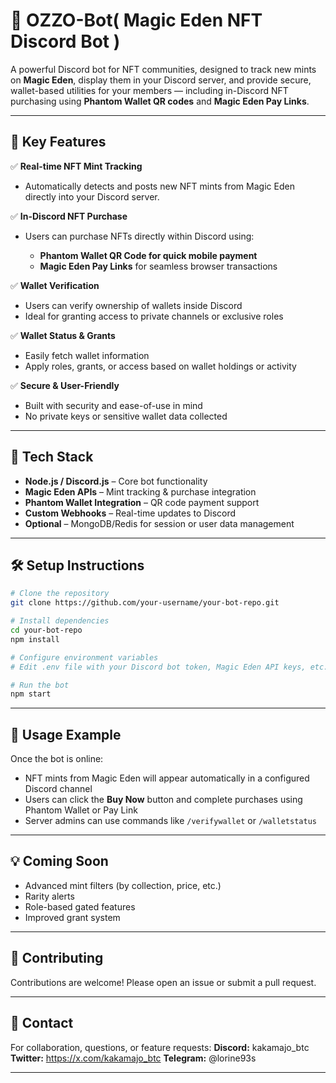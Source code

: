 # 🎯 **OZZO-Bot( Magic Eden NFT Discord Bot )**

A powerful Discord bot for NFT communities, designed to track new mints on **Magic Eden**, display them in your Discord server, and provide secure, wallet-based utilities for your members — including in-Discord NFT purchasing using **Phantom Wallet QR codes** and **Magic Eden Pay Links**.

---

## 🚀 **Key Features**

✅ **Real-time NFT Mint Tracking**

* Automatically detects and posts new NFT mints from Magic Eden directly into your Discord server.

✅ **In-Discord NFT Purchase**

* Users can purchase NFTs directly within Discord using:

  * **Phantom Wallet QR Code for quick mobile payment**
  * **Magic Eden Pay Links** for seamless browser transactions

✅ **Wallet Verification**

* Users can verify ownership of wallets inside Discord
* Ideal for granting access to private channels or exclusive roles

✅ **Wallet Status & Grants**

* Easily fetch wallet information
* Apply roles, grants, or access based on wallet holdings or activity

✅ **Secure & User-Friendly**

* Built with security and ease-of-use in mind
* No private keys or sensitive wallet data collected

---

## 🧩 **Tech Stack**

* **Node.js / Discord.js** – Core bot functionality
* **Magic Eden APIs** – Mint tracking & purchase integration
* **Phantom Wallet Integration** – QR code payment support
* **Custom Webhooks** – Real-time updates to Discord
* **Optional** – MongoDB/Redis for session or user data management

---

## 🛠️ **Setup Instructions**

```bash
# Clone the repository
git clone https://github.com/your-username/your-bot-repo.git

# Install dependencies
cd your-bot-repo
npm install

# Configure environment variables
# Edit .env file with your Discord bot token, Magic Eden API keys, etc.

# Run the bot
npm start
```

---

## 🎉 **Usage Example**

Once the bot is online:

* NFT mints from Magic Eden will appear automatically in a configured Discord channel
* Users can click the **Buy Now** button and complete purchases using Phantom Wallet or Pay Link
* Server admins can use commands like `/verifywallet` or `/walletstatus`

---

## 💡 **Coming Soon**

* Advanced mint filters (by collection, price, etc.)
* Rarity alerts
* Role-based gated features
* Improved grant system

---

## 🤝 **Contributing**

Contributions are welcome! Please open an issue or submit a pull request.

---

## 📩 **Contact**

For collaboration, questions, or feature requests:
**Discord:** kakamajo_btc
**Twitter:** https://x.com/kakamajo_btc
**Telegram:** @lorine93s

---

